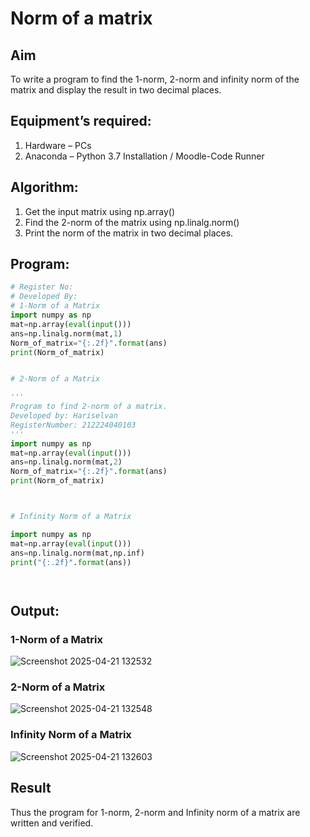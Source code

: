 # Norm of a matrix
## Aim
To write a program to find the 1-norm, 2-norm and infinity norm of the matrix and display the result in two decimal places.
## Equipment’s required:
1.	Hardware – PCs
2.	Anaconda – Python 3.7 Installation / Moodle-Code Runner
## Algorithm:
1. Get the input matrix using np.array()   
2. Find the 2-norm of the matrix using np.linalg.norm()
3. Print the norm of the matrix in two decimal places.
## Program:
```Python
# Register No:
# Developed By:
# 1-Norm of a Matrix
import numpy as np
mat=np.array(eval(input()))
ans=np.linalg.norm(mat,1)
Norm_of_matrix="{:.2f}".format(ans)
print(Norm_of_matrix)


# 2-Norm of a Matrix

'''
Program to find 2-norm of a matrix.
Developed by: Hariselvan
RegisterNumber: 212224040103
'''
import numpy as np
mat=np.array(eval(input()))
ans=np.linalg.norm(mat,2)
Norm_of_matrix="{:.2f}".format(ans)
print(Norm_of_matrix)



# Infinity Norm of a Matrix

import numpy as np
mat=np.array(eval(input()))
ans=np.linalg.norm(mat,np.inf)
print("{:.2f}".format(ans))




```
## Output:
### 1-Norm of a Matrix
![Screenshot 2025-04-21 132532](https://github.com/user-attachments/assets/612a7218-965f-4f8b-a89f-16b6d10c8824)


### 2-Norm of a Matrix
![Screenshot 2025-04-21 132548](https://github.com/user-attachments/assets/b7009541-5760-4327-8c93-143bac245ebd)


### Infinity Norm of a Matrix
![Screenshot 2025-04-21 132603](https://github.com/user-attachments/assets/834fa986-2a3a-4af3-af2d-8bd51ea544c8)


## Result
Thus the program for 1-norm, 2-norm and Infinity norm of a matrix are written and verified.
